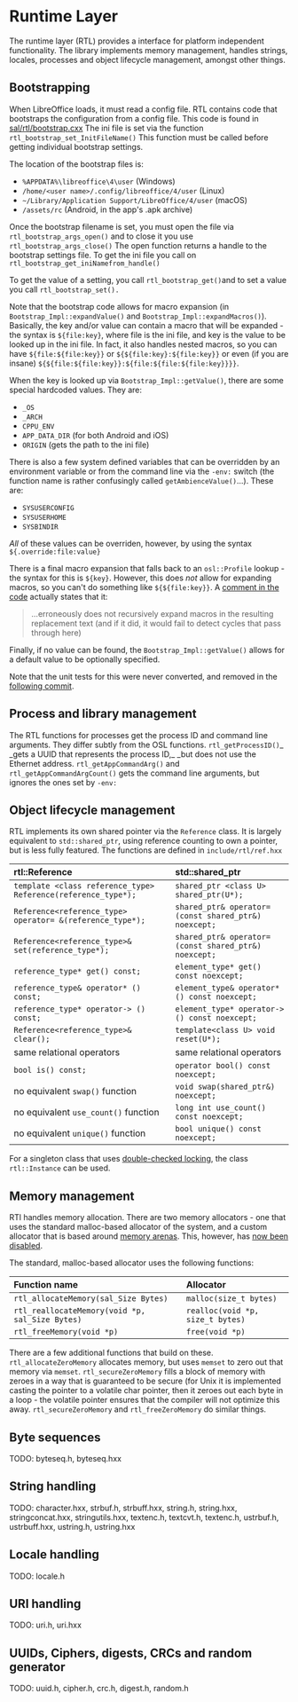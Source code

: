# Runtime Layer

The runtime layer \(RTL\) provides a interface for platform independent functionality. The library implements memory management, handles strings, locales, processes and object lifecycle management, amongst other things.

## Bootstrapping

When LibreOffice loads, it must read a config file. RTL contains code that bootstraps the configuration from a config file. This code is found in [sal/rtl/bootstrap.cxx](https://opengrok.libreoffice.org/xref/core/sal/rtl/bootstrap.cxx) The ini file is set via the function `rtl_bootstrap_set_InitFileName()` This function must be called before getting individual bootstrap settings.

The location of the bootstrap files is:

* `%APPDATA%\libreoffice\4\user` \(Windows\)
* `/home/<user name>/.config/libreoffice/4/user` \(Linux\)
* `~/Library/Application Support/LibreOffice/4/user` \(macOS\)
* `/assets/rc` \(Android, in the app's .apk archive\)

Once the bootstrap filename is set, you must open the file via `rtl_bootstrap_args_open()` and to close it you use `rtl_bootstrap_args_close()`  The open function returns a handle to the bootstrap settings file. To get the ini file you call on `rtl_bootstrap_get_iniNamefrom_handle()`

To get the value of a setting, you call `rtl_bootstrap_get()`and to set a value you call `rtl_bootstrap_set().`

Note that the bootstrap code allows for macro expansion \(in `Bootstrap_Impl::expandValue()` and `Bootstrap_Impl::expandMacros()`\). Basically, the key and/or value can contain a macro that will be expanded - the syntax is `${file:key}`, where file is the ini file, and key is the value to be looked up in the ini file. In fact, it also handles nested macros, so you can have `${file:${file:key}}` or `${${file:key}:${file:key}}` or even \(if you are insane\) `${${file:${file:key}}:${file:${file:${file:key}}}}`.

When the key is looked up via `Bootstrap_Impl::getValue()`, there are some special hardcoded values. They are:

* `_OS`
* `_ARCH`
* `CPPU_ENV`
* `APP_DATA_DIR` \(for both Android and iOS\)
* `ORIGIN` \(gets the path to the ini file\)

There is also a few system defined variables that can be overridden by an environment variable or from the command line via the `-env:` switch \(the function name is rather confusingly called `getAmbienceValue()`...\). These are:

* `SYSUSERCONFIG`
* `SYSUSERHOME`
* `SYSBINDIR`

_All_ of these values can be overriden, however, by using the syntax `${.override:file:value}`

There is a final macro expansion that falls back to an `osl::Profile` lookup - the syntax for this is `${key}`. However, this does _not_ allow for expanding macros, so you can't do something like `${${file:key}}`. A [comment in the code](https://opengrok.libreoffice.org/xref/core/sal/rtl/bootstrap.cxx#991-994) actually states that it:

> ...erroneously does not recursively expand macros in the resulting replacement text \(and if it did, it would fail to detect cycles that pass through here\)

Finally, if no value can be found, the `Bootstrap_Impl::getValue()` allows for a default value to be optionally specified.

Note that the unit tests for this were never converted, and removed in the [following commit](https://cgit.freedesktop.org/libreoffice/core/commit/?id=18cc5cb2fdb8bca18a6c55d0a165b749f6730420).

## Process and library management

The RTL functions for processes get the process ID and command line arguments. They differ subtly from the OSL functions. `rtl_getProcessID()`_ \_gets a UUID that represents the process ID,_ \_but does not use the Ethernet address. `rtl_getAppCommandArg()` and `rtl_getAppCommandArgCount()` gets the command line arguments, but ignores the ones set by `-env:`

## Object lifecycle management

RTL implements its own shared pointer via the `Reference` class. It is largely equivalent to `std::shared_ptr`, using reference counting to own a pointer, but is less fully featured. The functions are defined in `include/rtl/ref.hxx`

| **rtl::Reference** | **std::shared\_ptr** |
| :--- | :--- |
| `template <class reference_type> Reference(reference_type*);` | `shared_ptr <class U> shared_ptr(U*);` |
| `Reference<reference_type> operator= &(reference_type*);` | `shared_ptr& operator= (const shared_ptr&) noexcept;` |
| `Reference<reference_type>& set(reference_type*);` | `shared_ptr& operator= (const shared_ptr&) noexcept;` |
| `reference_type* get() const;` | `element_type* get() const noexcept;` |
| `reference_type& operator* () const;` | `element_type& operator* () const noexcept;` |
| `reference_type* operator-> () const;` | `element_type* operator-> () const noexcept;` |
| `Reference<reference_type>& clear();` | `template<class U> void reset(U*);` |
| same relational operators | same relational operators |
| `bool is() const;` | `operator bool() const noexcept;` |
| no equivalent `swap()` function | `void swap(shared_ptr&) noexcept;` |
| no equivalent `use_count()` function | `long int use_count() const noexcept;` |
| no equivalent `unique()` function | `bool unique() const noexcept;` |

For a singleton class that uses [double-checked locking](http://www.cs.umd.edu/~pugh/java/memoryModel/DoubleCheckedLocking.html), the class `rtl::Instance` can be used.

## Memory management

RTl handles memory allocation. There are two memory allocators - one that uses the standard malloc-based allocator of the system, and a custom allocator that is based around [memory arenas](https://en.wikipedia.org/wiki/Region-based_memory_management). This, however, has [now been disabled](https://cgit.freedesktop.org/libreoffice/core/commit/sal?id=bc6a5d8e79e7d0e7d75ac107aa8e6aa275e434e9).

The standard, malloc-based allocator uses the following functions:

| Function name | Allocator |
| :--- | :--- |
| `rtl_allocateMemory(sal_Size Bytes)` | `malloc(size_t bytes)` |
| `rtl_reallocateMemory(void *p, sal_Size Bytes)` | `realloc(void *p, size_t bytes)` |
| `rtl_freeMemory(void *p)` | `free(void *p)` |

There are a few additional functions that build on these. `rtl_allocateZeroMemory` allocates memory, but uses `memset` to zero out that memory via `memset`. `rtl_secureZeroMemory` fills a block of memory with zeroes in a way that is guaranteed to be secure \(for Unix it is implemented casting the pointer to a volatile char pointer, then it zeroes out each byte in a loop - the volatile pointer ensures that the compiler will not optimize this away. `rtl_secureZeroMemory` and `rtl_freeZeroMemory` do similar things.

## Byte sequences

TODO: byteseq.h, byteseq.hxx

## String handling

TODO: character.hxx, strbuf.h, strbuff.hxx, string.h, string.hxx, stringconcat.hxx, stringutils.hxx, textenc.h, textcvt.h, textenc.h, ustrbuf.h, ustrbuff.hxx, ustring.h, ustring.hxx

## Locale handling

TODO: locale.h

## URI handling

TODO: uri.h, uri.hxx

## UUIDs, Ciphers, digests, CRCs and random generator

TODO: uuid.h, cipher.h, crc.h, digest.h, random.h

